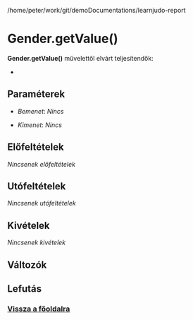 
/home/peter/work/git/demoDocumentations/learnjudo-report


# Gender.getValue()
**Gender.getValue()** művelettől elvárt teljesítendők:

- 

##  Paraméterek
- *Bemenet*:
*Nincs*

- *Kimenet*:
*Nincs*


##  Előfeltételek

*Nincsenek előfeltételek*


##  Utófeltételek

*Nincsenek utófeltételek*

##  Kivételek

*Nincsenek kivételek*


##  Változók

##  Lefutás

###  [Vissza a főoldalra](../../../../../../index.md)
